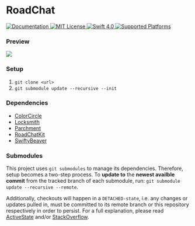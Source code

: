 # RoadChat

<a href="https://app.swaggerhub.com/apis/niksauer/RoadChat/1.0.0">
    <img src="http://img.shields.io/badge/read_the-docs-92A8D1.svg" alt="Documentation">
</a>
<a href="license">
    <img src="http://img.shields.io/badge/license-AGPLv3-brightgreen.svg" alt="MIT License">
</a>
<a href="https://swift.org">
    <img src="http://img.shields.io/badge/swift-4.1-brightgreen.svg" alt="Swift 4.0">
</a>
<a href="https://swift.org">
<img src="https://img.shields.io/badge/platform-ios%20%7C%20watchos-lightgrey.svg" alt="Supported Platforms">
</a>

### Preview
<img src="https://github.com/niksauer/RoadChat/blob/beta/Docs/RoadChat_Promo.png">

### Setup 
1. `git clone <url>`
2. `git submodule update --recursive --init`

### Dependencies
- [ColorCircle](https://github.com/niksauer/ColorCircle)
- [Locksmith](https://github.com/matthewpalmer/Locksmith)
- [Parchment](https://github.com/rechsteiner/Parchment)
- [RoadChatKit](https://github.com/niksauer/RoadChatKit)
- [SwiftyBeaver](https://github.com/SwiftyBeaver/SwiftyBeaver)

### Submodules
This project uses `git submodules` to manage its dependencies. Therefore, setup becomes a two-step process. To **update to** the **newest availble commit** from the tracked branch of each submodule, run: `git submodule update --recursive --remote`.

Additionally, checkouts will happen in a `DETACHED-state`, i.e. any changes or updates pulled in, must be committed to its remote branch or this repository respectively in order to persist. For a full explanation, please read [ActiveState](https://www.activestate.com/blog/2014/05/getting-git-submodule-track-branch) and/or [StackOverflow](https://stackoverflow.com/questions/18770545/why-is-my-git-submodule-head-detached-from-master).
